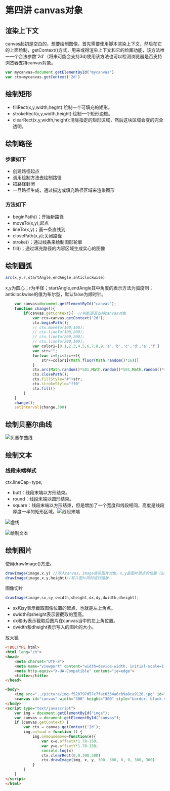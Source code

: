 # 第四讲  canvas对象

## 渲染上下文

canvas起初是空白的，想要绘制图像，首先需要使用脚本渲染上下文，然后在它的上面绘制，getContext()方式，用来或得渲染上下文和它的绘画功能，该方法唯一一个合法参数'2d'（将来可能会支持3d)使用该方法也可以检测浏览器是否支持浏览器支持canvas对象。

````js
var mycanvas=document.getElementById("mycanvas")
var ctx=mycanvas.getContext('2d')
````

## 绘制矩形

- fillRect(x,y,width,heght):绘制一个可填充的矩形。
- strokeRect(x,y,width,height):绘制一个矩形边框。
- clearRect(x,y,width,height):清除指定的矩形区域，然后这块区域会变的完全透明。

## 绘制路径

### 步骤如下

- 创建路径起点
- 调用绘制方法去绘制路径
- 把路径封闭
- 一旦路径生成，通过描边或填充路径区域来渲染图形

### 方法如下

- beginPath()；开始新路径
- moveTo(x,y);起点
- lineTo(x,y)；画一条直线到
- closePath(x,y);关闭路径
- stroke()；通过线条来绘制图形轮廓
- fill()；通过填充路径的内容区域生成实心的图像

## 绘制圆弧

````js
arc(x,y,r,startAngle,endAngle,anticlockwise)  
````

x,y为圆心；r为半径；startAngle,endAngle其中角度的表示方法为弧度制；anticlockwise的值为布尔型，默认false为顺时针。

````js
	var canvas=document.getElementById("canvas");
	function change(){
		if(canvas.getContext){  //判断是否支持canvas对象
			var ctx=canvas.getContext('2d');
			ctx.beginPath();
			// ctx.moveTo(100,100);
			// ctx.lineTo(100,200);
			// ctx.lineTo(200,200);
			// ctx.lineTo(200,100);
			var color1=[0,1,2,3,4,5,6,7,8,9,'a','b','c','d','e','f']
			var str="";
			for(var i=0;i<3;i++){
				str+=color1[(Math.floor(Math.random()*16))]
			}
			ctx.arc(Math.random()*501,Math.random()*501,Math.random()*100,0,2*Math.PI,false)
			ctx.closePath();
			ctx.fillStyle="#"+str;
			ctx.strokeStyle="ff0"
			ctx.fill()
		}
	}
	change();
	setInterval(change,300)
````

## 绘制贝塞尔曲线

![贝塞尔曲线](D:\0-Link\naotes\JavaScript-senior\picture\贝塞尔曲线.png)

## 绘制文本

### 线段末端样式

ctx.lineCap=type; 

- butt：线段末端以方形结束。
- round：线段末端以圆形结束。
- square：线段末端以方形结束，但是增加了一个宽度和线段相同，高度是线段厚度一半的矩形区域。![线段末端](D:\0-Link\naotes\JavaScript-senior\picture\线段末端.png)

![虚线](D:\0-Link\naotes\JavaScript-senior\picture\虚线.png)

![绘制文本](D:\0-Link\naotes\JavaScript-senior\picture\绘制文本.png)

## 绘制图片

使用drawImage()方法。

`````js
drawImage(image,x,y) //写入canvas，image表示图片对象。x,y是图片原点的位置（左上角）
drawImage(image,x,y,height)//写入图片同时进行缩放
`````

图像切片

````js
drawImage(image,sx,sy,swidth,sheight,dx,dy,dwidth,dheight);
````

- sx和sy表示截取图像位置的起点，也就是左上角点。
- swidth和sheight表示要截取的宽高。
- dx和dy表示截取后图片在canvas当中的左上角位置。
- dwidth和dheight表示写入的图片的大小。

放大镜

`````html
<!DOCTYPE html>
<html lang="zh">
<head>
	<meta charset="UTF-8">
	<meta name="viewport" content="width=device-width, initial-scale=1.0">
	<meta http-equiv="X-UA-Compatible" content="ie=edge">
	<title></title>
</head>

<body>
	<img src="../picture/img-f520797d57c7fac6334a6cb9a8ca9126.jpg" id="imga" style="width: 600px; height: auto;">
	<canvas id="canvas" width="300" height="300" style="border: black solid 1px;"></canvas>
</body>
<script type="text/javascript">
	var img = document.getElementById("imga");
	var canvas = document.getElementById("canvas");
	if (canvas.getContext) {
		var ctx = canvas.getContext('2d');
		img.onload = function () {
			img.onmousemove=function(e){
				var x=e.offsetX*1.78-150;
				var y=e.offsetY*1.78-150;
				console.log(x)
				ctx.clearRect(0,0,300,300)
				ctx.drawImage(img, x, y, 300, 300, 0, 0, 300, 300)
			}
		}
	}
</script>
</html>
`````

